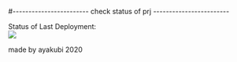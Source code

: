 #------------------------ check status of prj ------------------------

Status of Last Deployment:<br>
<img src="https://github.com/ayakubi/hub/workflows/hub-act/badge.svg?branch=master"><br>

made by ayakubi 2020

